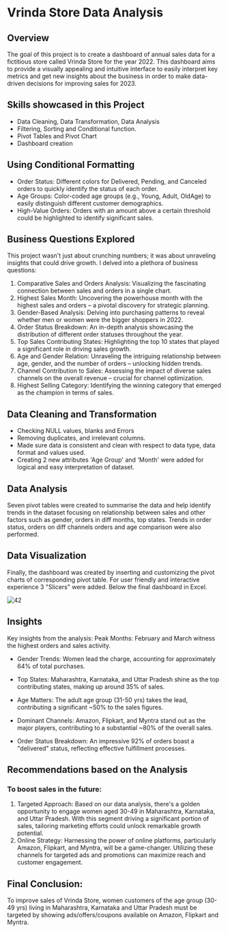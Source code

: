 # Vrinda Store Data Analysis 
## Overview
The goal of this project is to create a dashboard of annual sales data for a fictitious store called Vrinda Store for the year 2022. This dashboard aims to provide a visually appealing and intuitive interface to easily interpret key metrics and get new insights about the business in order to make data-driven decisions for improving sales for 2023.
## Skills showcased in this Project
- Data Cleaning, Data Transformation, Data Analysis
- Filtering, Sorting and Conditional function.
- Pivot Tables and Pivot Chart
- Dashboard creation
## Using Conditional Formatting
- Order Status: Different colors for Delivered, Pending, and Canceled orders to quickly identify the status of each order.
- Age Groups: Color-coded age groups (e.g., Young, Adult, OldAge) to easily distinguish different customer demographics.
- High-Value Orders: Orders with an amount above a certain threshold could be highlighted to identify significant sales.
## Business Questions Explored
This project wasn't just about crunching numbers; it was about unraveling insights that could drive growth. I delved into a plethora of business questions:
1. Comparative Sales and Orders Analysis: Visualizing the fascinating connection between sales and orders in a single chart.
2. Highest Sales Month: Uncovering the powerhouse month with the highest sales and orders – a pivotal discovery for strategic planning.
3. Gender-Based Analysis: Delving into purchasing patterns to reveal whether men or women were the bigger shoppers in 2022.
4. Order Status Breakdown: An in-depth analysis showcasing the distribution of different order statuses throughout the year.
5. Top Sales Contributing States: Highlighting the top 10 states that played a significant role in driving sales growth.
6. Age and Gender Relation: Unraveling the intriguing relationship between age, gender, and the number of orders – unlocking hidden trends.
7. Channel Contribution to Sales: Assessing the impact of diverse sales channels on the overall revenue – crucial for channel optimization.
8. Highest Selling Category: Identifying the winning category that emerged as the champion in terms of sales.
## Data Cleaning and Transformation
- Checking NULL values, blanks and Errors
- Removing duplicates, and irrelevant columns.
- Made sure data is consistent and clean with respect to data type, data format and values used.
- Creating 2 new attributes 'Age Group' and 'Month' were added for logical and easy interpretation of dataset.
## Data Analysis
Seven pivot tables were created to summarise the data and help identify trends in the dataset focusing on relationship between sales and other factors such as gender, orders in diff months, top states. Trends in order status, orders on diff channels orders and age comparison were also performed.
## Data Visualization
Finally, the dashboard was created by inserting and customizing the pivot charts of corresponding pivot table. For user friendly and interactive experience 3 "Slicers" were added.
Below the final dashboard in Excel.

![42](https://github.com/RutujaPatil26/Excel_Project/assets/172021951/bc217531-c964-4352-a5d9-310f688d438e)

## Insights
Key insights from the analysis: Peak Months: February and March witness the highest orders and sales activity.

- Gender Trends: Women lead the charge, accounting for approximately 64% of total purchases.

- Top States: Maharashtra, Karnataka, and Uttar Pradesh shine as the top contributing states, making up around 35% of sales.

- Age Matters: The adult age group (31-50 yrs) takes the lead, contributing a significant ~50% to the sales figures.

- Dominant Channels: Amazon, Flipkart, and Myntra stand out as the major players, contributing to a substantial ~80% of the overall sales.

- Order Status Breakdown: An impressive 92% of orders boast a "delivered" status, reflecting effective fulfillment processes.
## Recommendations based on the Analysis
### To boost sales in the future:
1. Targeted Approach: Based on our data analysis, there's a golden opportunity to engage women aged 30-49 in Maharashtra, Karnataka, and Uttar Pradesh. With this segment driving a significant portion of sales, tailoring marketing efforts could unlock remarkable growth potential.
2. Online Strategy: Harnessing the power of online platforms, particularly Amazon, Flipkart, and Myntra, will be a game-changer. Utilizing these channels for targeted ads and promotions can maximize reach and customer engagement.
## Final Conclusion:
To improve sales of Vrinda Store, women customers of the age group (30-49 yrs) living in Maharashtra, Karnataka and Uttar Pradesh must be targeted by showing ads/offers/coupons available on Amazon, Flipkart and Myntra.
